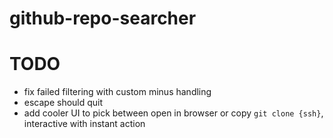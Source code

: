 # github-repo-searcher

# TODO

- fix failed filtering with custom minus handling
- escape should quit
- add cooler UI to pick between open in browser or copy `git clone {ssh}`, interactive with instant action
